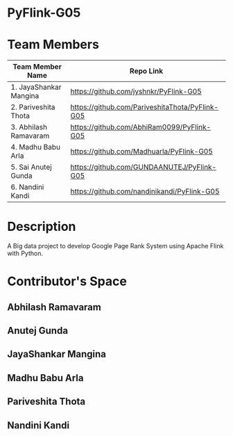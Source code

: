 # PyFlink-G05

# Team Members
| Team Member Name         | Repo Link
| -------------------------|-------------------------|
| 1. JayaShankar Mangina   |https://github.com/jyshnkr/PyFlink-G05                         |
| 2. Pariveshita Thota     |https://github.com/PariveshitaThota/PyFlink-G05                         |
| 3. Abhilash Ramavaram    |https://github.com/AbhiRam0099/PyFlink-G05                         |
| 4. Madhu Babu Arla       |https://github.com/Madhuarla/PyFlink-G05                         |
| 5. Sai Anutej Gunda      |https://github.com/GUNDAANUTEJ/PyFlink-G05                         |   
| 6. Nandini Kandi         |https://github.com/nandinikandi/PyFlink-G05                         |

# Description                         
                         
A Big data project to develop Google Page Rank System using Apache Flink with Python.

# Contributor's Space

## Abhilash Ramavaram

## Anutej Gunda

## JayaShankar Mangina

## Madhu Babu Arla

## Pariveshita Thota

## Nandini Kandi
